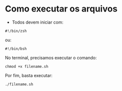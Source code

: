 # Como executar os arquivos

- Todos devem iniciar com: 
```
#!/bin/zsh
```
ou: 
```
#!/bin/bsh
```

No terminal, precisamos executar o comando: 
```
chmod +x filename.sh
```

Por fim, basta executar: 
```
./filename.sh
```